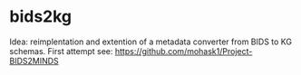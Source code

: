 # bids2kg

Idea: reimplentation and extention of a metadata converter from BIDS to KG schemas. First attempt see:
https://github.com/mohask1/Project-BIDS2MINDS
